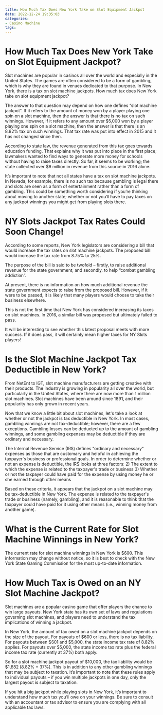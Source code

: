 ```yaml
---
title: How Much Tax Does New York Take on Slot Equipment Jackpot
date: 2022-12-24 19:35:03
categories:
- Casino Machine
tags:
---
```



#  How Much Tax Does New York Take on Slot Equipment Jackpot?

Slot machines are popular in casinos all over the world and especially in the United States. The games are often considered to be a form of gambling, which is why they are found in venues dedicated to that purpose. In New York, there is a tax on slot machine jackpots. How much tax does New York take on slot equipment jackpot?

The answer to that question may depend on how one defines “slot machine jackpot”. If it refers to the amount of money won by a player playing one spin on a slot machine, then the answer is that there is no tax on such winnings. However, if it refers to any amount over $5,000 won by a player playing one spin on a slot machine, then the answer is that there is an 8.82% tax on such winnings. That tax rate was put into effect in 2015 and it has not changed since then.

According to state law, the revenue generated from this tax goes towards education funding. That explains why it was put into place in the first place; lawmakers wanted to find ways to generate more money for schools without having to raise taxes directly. So far, it seems to be working; the state collected over $9 million in revenue from this source in 2016 alone.

It’s important to note that not all states have a tax on slot machine jackpots. In Nevada, for example, there is no such tax because gambling is legal there and slots are seen as a form of entertainment rather than a form of gambling. This could be something worth considering if you’re thinking about moving to another state; whether or not you’ll have to pay taxes on any jackpot winnings you might get from playing slots there.

#  NY Slots Jackpot Tax Rates Could Soon Change! 

According to some reports, New York legislators are considering a bill that would increase the tax rates on slot machine jackpots. The proposed bill would increase the tax rate from 8.75% to 25%.

The purpose of the bill is said to be twofold – firstly, to raise additional revenue for the state government; and secondly, to help “combat gambling addiction”.

At present, there is no information on how much additional revenue the state government expects to raise from the proposed bill. However, if it were to be passed, it is likely that many players would choose to take their business elsewhere.

This is not the first time that New York has considered increasing its taxes on slot machines. In 2016, a similar bill was proposed but ultimately failed to pass.

It will be interesting to see whether this latest proposal meets with more success. If it does pass, it will certainly mean higher taxes for NY Slots players!

#  Is the Slot Machine Jackpot Tax Deductible in New York?

From NetEnt to IGT, slot machine manufacturers are getting creative with their products. The industry is growing in popularity all over the world, but particularly in the United States, where there are now more than 1 million slot machines. Slot machines have been around since 1891, and their popularity has only grown in recent years.

Now that we know a little bit about slot machines, let's take a look at whether or not the jackpot is tax deductible in New York. In most cases, gambling winnings are not tax-deductible; however, there are a few exceptions. Gambling losses can be deducted up to the amount of gambling winnings, and some gambling expenses may be deductible if they are ordinary and necessary.

The Internal Revenue Service (IRS) defines "ordinary and necessary" expenses as those that are customary and helpful in achieving the taxpayer's business or professional goals. In order to determine whether or not an expense is deductible, the IRS looks at three factors:
2) The extent to which the expense is related to the taxpayer's trade or business
3) Whether or not the taxpayer could have paid for the expense by using money he or she earned through other means

Based on these criteria, it appears that the jackpot on a slot machine may be tax-deductible in New York. The expense is related to the taxpayer's trade or business (namely, gambling), and it is reasonable to think that the taxpayer could have paid for it using other means (i.e., winning money from another game).

#  What is the Current Rate for Slot Machine Winnings in New York?

The current rate for slot machine winnings in New York is $600. This information may change without notice, so it is best to check with the New York State Gaming Commission for the most up-to-date information.

#  How Much Tax is Owed on an NY Slot Machine Jackpot?

Slot machines are a popular casino game that offer players the chance to win large payouts. New York state has its own set of laws and regulations governing slot machines, and players need to understand the tax implications of winning a jackpot.

In New York, the amount of tax owed on a slot machine jackpot depends on the size of the payout. For payouts of $600 or less, there is no tax liability. For payouts between $601 and $5,000, the state income tax rate of 8.82% applies. For payouts over $5,000, the state income tax rate plus the federal income tax rate (currently at 37%) both apply.

So for a slot machine jackpot payout of $10,000, the tax liability would be $1,882 (8.82% + 37%). This is in addition to any other gambling winnings that may be subject to taxation. It’s important to note that these rules apply to individual payouts – if you win multiple jackpots in one day, only the largest payout is subject to taxation.

If you hit a big jackpot while playing slots in New York, it’s important to understand how much tax you’ll owe on your winnings. Be sure to consult with an accountant or tax advisor to ensure you are complying with all applicable tax laws.